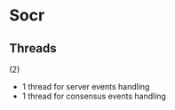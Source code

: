 # Socr


## Threads

(2)

- 1 thread for server events handling
- 1 thread for consensus events handling
